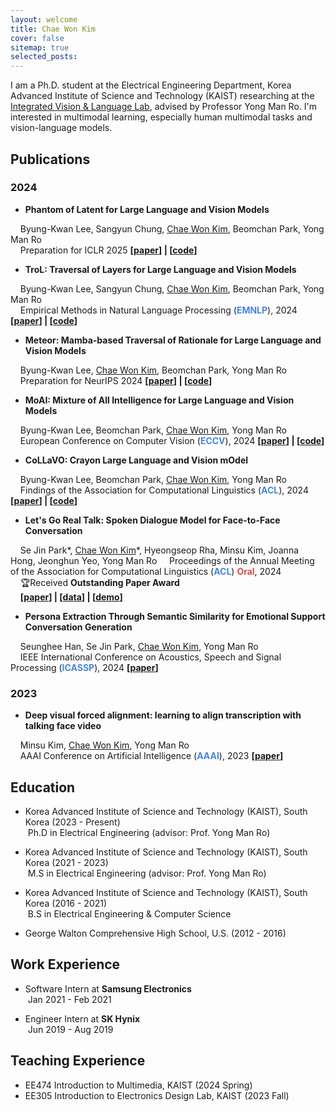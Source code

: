```yaml
---
layout: welcome
title: Chae Won Kim
cover: false
sitemap: true
selected_posts:
---
```

<!--author-->

<!-- Links -->
[resume]: /resume/
[Integrated Vision & Language Lab]: https://www.ivllab.kaist.ac.kr/

I am a Ph.D. student at the Electrical Engineering Department, Korea Advanced Institute of Science and Technology (KAIST) researching at the [Integrated Vision & Language Lab], advised by Professor Yong Man Ro. I'm interested in multimodal learning, especially human multimodal tasks and vision-language models. <br>



## Publications

### 2024

- **Phantom of Latent for Large Language and Vision Models**

&nbsp;&nbsp;&nbsp;&nbsp;Byung-Kwan Lee, Sangyun Chung, <u>Chae Won Kim</u>, Beomchan Park, Yong Man Ro  
&nbsp;&nbsp;&nbsp;&nbsp;Preparation for ICLR 2025    **\[[paper](https://arxiv.org/abs/2409.14713)\] | \[[code](https://github.com/ByungKwanLee/Phantom)\]**

- **TroL: Traversal of Layers for Large Language and Vision Models**

&nbsp;&nbsp;&nbsp;&nbsp;Byung-Kwan Lee, Sangyun Chung, <u>Chae Won Kim</u>, Beomchan Park, Yong Man Ro  
&nbsp;&nbsp;&nbsp;&nbsp;Empirical Methods in Natural Language Processing (<span style="color:rgb(72, 133, 224)">**EMNLP**</span>), 2024    **\[[paper](https://arxiv.org/abs/2406.12246)\] | \[[code](https://github.com/ByungKwanLee/TroL)\]**

- **Meteor: Mamba-based Traversal of Rationale for Large Language and Vision Models**

&nbsp;&nbsp;&nbsp;&nbsp;Byung-Kwan Lee, <u>Chae Won Kim</u>, Beomchan Park, Yong Man Ro  
&nbsp;&nbsp;&nbsp;&nbsp;Preparation for NeurIPS 2024    **\[[paper](https://arxiv.org/abs/2405.15574)\] | \[[code](https://github.com/ByungKwanLee/Meteor)\]**

- **MoAI: Mixture of All Intelligence for Large Language and Vision Models**

&nbsp;&nbsp;&nbsp;&nbsp;Byung-Kwan Lee, Beomchan Park, <u>Chae Won Kim</u>, Yong Man Ro  
&nbsp;&nbsp;&nbsp;&nbsp;European Conference on Computer Vision (<span style="color:rgb(72, 133, 224)">**ECCV**</span>), 2024    **\[[paper](https://arxiv.org/abs/2403.07508)\] | \[[code](https://github.com/ByungKwanLee/MoAI)\]**

- **CoLLaVO: Crayon Large Language and Vision mOdel**

&nbsp;&nbsp;&nbsp;&nbsp;Byung-Kwan Lee, Beomchan Park, <u>Chae Won Kim</u>, Yong Man Ro  
&nbsp;&nbsp;&nbsp;&nbsp;Findings of the Association for Computational Linguistics (<span style="color:rgb(72, 133, 224)">**ACL**</span>), 2024    **\[[paper](https://arxiv.org/abs/2402.11248)\] | \[[code](https://github.com/ByungKwanLee/CoLLaVO)\]**

- **Let's Go Real Talk: Spoken Dialogue Model for Face-to-Face Conversation**

&nbsp;&nbsp;&nbsp;&nbsp;Se Jin Park\*, <u>Chae Won Kim</u>\*, Hyeongseop Rha, Minsu Kim, Joanna Hong, Jeonghun Yeo, Yong Man Ro 
&nbsp;&nbsp;&nbsp;&nbsp;Proceedings of the Annual Meeting of the Association for Computational Linguistics (<span style="color:rgb(72, 133, 224)">**ACL**</span>) <span style="color:rgb(224, 72, 72)">**Oral**</span>, 2024  
&nbsp;&nbsp;&nbsp;&nbsp;🏆Received **Outstanding Paper Award**  
&nbsp;&nbsp;&nbsp;&nbsp;**\[[paper](https://arxiv.org/pdf/2406.07867)\] | \[[data](https://huggingface.co/datasets/IVLLab/MultiDialog)\] | \[[demo](https://multidialog.github.io/)\]**  

- **Persona Extraction Through Semantic Similarity for Emotional Support Conversation Generation**  

&nbsp;&nbsp;&nbsp;&nbsp;Seunghee Han, Se Jin Park, <u>Chae Won Kim</u>, Yong Man Ro  
&nbsp;&nbsp;&nbsp;&nbsp;IEEE International Conference on Acoustics, Speech and Signal Processing (<span style="color:rgb(72, 133, 224)">**ICASSP**</span>), 2024    **\[[paper](https://arxiv.org/abs/2403.04212)\]**

### 2023

- **Deep visual forced alignment: learning to align transcription with talking face video**  

&nbsp;&nbsp;&nbsp;&nbsp;Minsu Kim, <u>Chae Won Kim</u>, Yong Man Ro  
&nbsp;&nbsp;&nbsp;&nbsp;AAAI Conference on Artificial Intelligence (<span style="color:rgb(72, 133, 224)">**AAAI**</span>), 2023    **\[[paper](https://arxiv.org/abs/2303.08670)\]**

## Education

- Korea Advanced Institute of Science and Technology (KAIST), South Korea  (2023 - Present)  
&nbsp;Ph.D in Electrical Engineering (advisor: Prof. Yong Man Ro) 

- Korea Advanced Institute of Science and Technology (KAIST), South Korea  (2021 - 2023)  
&nbsp;M.S in Electrical Engineering (advisor: Prof. Yong Man Ro) 

- Korea Advanced Institute of Science and Technology (KAIST), South Korea  (2016 - 2021)  
&nbsp;B.S in Electrical Engineering & Computer Science

- George Walton Comprehensive High School, U.S.  (2012 - 2016)

## Work Experience

- Software Intern at **Samsung Electronics**  
&nbsp;Jan 2021 - Feb 2021

- Engineer Intern at **SK Hynix**  
&nbsp;Jun 2019 - Aug 2019

## Teaching Experience 

- EE474 Introduction to Multimedia, KAIST (2024 Spring)  
- EE305 Introduction to Electronics Design Lab, KAIST (2023 Fall)

<!-- Check out my [resume]! -->
